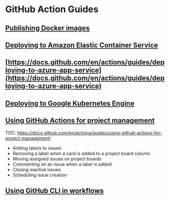 # GitHub Action Guides

## [Publishing Docker images](https://docs.github.com/en/actions/guides/publishing-docker-images)

## [Deploying to Amazon Elastic Container Service](https://docs.github.com/en/actions/guides/deploying-to-amazon-elastic-container-service)

## [https://docs.github.com/en/actions/guides/deploying-to-azure-app-service](https://docs.github.com/en/actions/guides/deploying-to-azure-app-service)

## [Deploying to Google Kubernetes Engine](https://docs.github.com/en/actions/guides/deploying-to-google-kubernetes-engine)

## [Using GitHub Actions for project management](https://docs.github.com/en/actions/guides/using-github-actions-for-project-management)
TOC:
https://docs.github.com/en/actions/guides/using-github-actions-for-project-management)
* Adding labels to issues
* Removing a label when a card is added to a project board column
* Moving assigned issues on project boards
* Commenting on an issue when a label is added
* Closing inactive issues
* Scheduling issue creation

## [Using GitHub CLI in workflows](https://docs.github.com/en/actions/guides/using-github-cli-in-workflows)
